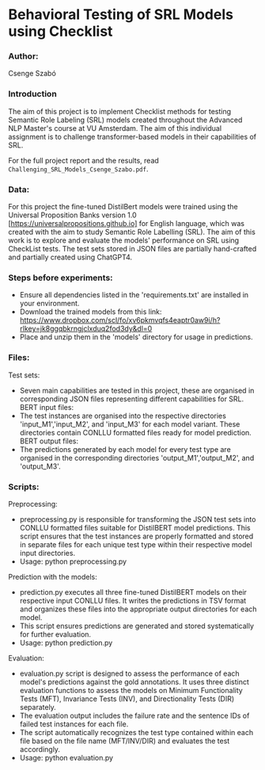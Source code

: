 # Behavioral Testing of SRL Models using Checklist

### Author:
Csenge Szabó

### Introduction
The aim of this project is to implement Checklist methods for testing Semantic Role Labeling (SRL) models created throughout the Advanced NLP Master's course at VU Amsterdam. The aim of this individual assignment is to challenge transformer-based models in their capabilities of SRL.

For the full project report and the results, read `Challenging_SRL_Models_Csenge_Szabo.pdf`.

### Data: 
For this project the fine-tuned DistilBert models were trained using the Universal Proposition Banks version 1.0 [https://universalpropositions.github.io] for English language, which was created with the aim to study Semantic Role Labelling (SRL). The aim of this work is to explore and evaluate the models' performance on SRL using CheckList tests. The test sets stored in JSON files are partially hand-crafted and partially created using ChatGPT4.

### Steps before experiments: 
- Ensure all dependencies listed in the 'requirements.txt' are installed in your environment.
- Download the trained models from this link: 
https://www.dropbox.com/scl/fo/xv6pkmvqfs4eaptr0aw9i/h?rlkey=jk8ggqbkrngjclxduq2fod3dy&dl=0
- Place and unzip them in the 'models' directory for usage in predictions.

### Files: 
Test sets:
- Seven main capabilities are tested in this project, these are organised in corresponding JSON files representing different capabilities for SRL.
BERT input files:
- The test instances are organised into the respective directories 'input_M1','input_M2', and 'input_M3' for each model variant. These directories contain CONLLU formatted files ready for model prediction.
BERT output files:
- The predictions generated by each model for every test type are organised in the corresponding directories 'output_M1','output_M2', and 'output_M3'.

### Scripts: 
Preprocessing:
- preprocessing.py is responsible for transforming the JSON test sets into CONLLU formatted files suitable for DistilBERT model predictions. This script ensures that the test instances are properly formatted and stored in separate files for each unique test type within their respective model input directories.
- Usage: python preprocessing.py

Prediction with the models:
- prediction.py executes all three fine-tuned DistilBERT models on their respective input CONLLU files. It writes the predictions in TSV format and organizes these files into the appropriate output directories for each model.
- This script ensures predictions are generated and stored systematically for further evaluation.
- Usage: python prediction.py

Evaluation:
- evaluation.py script is designed to assess the performance of each model's predictions against the gold annotations. It uses three distinct evaluation functions to assess the models on Minimum Functionality Tests (MFT), Invariance Tests (INV), and Directionality Tests (DIR) separately.
- The evaluation output includes the failure rate and the sentence IDs of failed test instances for each file.
- The script automatically recognizes the test type contained within each file based on the file name (MFT/INV/DIR) and evaluates the test accordingly.
- Usage: python evaluation.py








